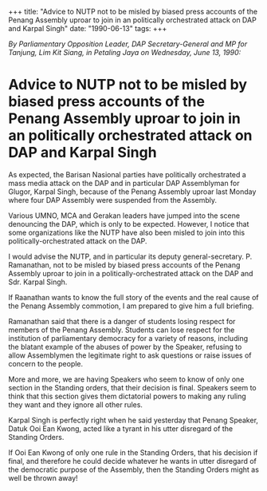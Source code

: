 +++ 
title: "Advice to NUTP not to be misled by biased press accounts of the Penang Assembly uproar to join in an politically orchestrated attack on DAP and Karpal Singh"
date: "1990-06-13"
tags:
+++

_By Parliamentary Opposition Leader, DAP Secretary-General and MP for Tanjung, Lim Kit Siang, in Petaling Jaya on Wednesday, June 13, 1990:_

# Advice to NUTP not to be misled by biased press accounts of the Penang Assembly uproar to join in an politically orchestrated attack on DAP and Karpal Singh

As expected, the Barisan Nasional parties have politically orchestrated a mass media attack on the DAP and in particular DAP Assemblyman for Glugor, Karpal Singh, because of the Penang Assembly uproar last Monday where four DAP Assembly were suspended from the Assembly.</u>

Various UMNO, MCA and Gerakan leaders have jumped into the scene denouncing the DAP, which is only to be expected. However, I notice that some organizations like the NUTP have also been misled to join into this politically-orchestrated attack on the DAP.

I would advise the NUTP, and in particular its deputy general-secretary. P. Ramanathan, not to be misled by biased press accounts of the Penang Assembly uproar to join in a politically-orchestrated attack on the DAP and Sdr. Karpal Singh.

If Raanathan wants to know the full story of the events and the real cause of the Penang Assembly commotion, I am prepared to give him a full briefing.

Ramanathan said that there is a danger of students losing respect for members of the Penang Assembly. Students can lose respect for the institution of parliamentary democracy for a variety of reasons, including the blatant example of the abuses of power by the Speaker, refusing to allow Assemblymen the legitimate right to ask questions or raise issues of concern to the people.

More and more, we are having Speakers who seem to know of only one section in the Standing orders, that their decision is final. Speakers seem to think that this section gives them dictatorial powers to making any ruling they want and they ignore all other rules.

Karpal Singh is perfectly right when he said yesterday that Penang Speaker, Datuk Ooi Ean Kwong, acted like a tyrant in his utter disregard of the Standing Orders.

If Ooi Ean Kwong of only one rule in the Standing Orders, that his decision if final, and therefore he could decide whatever he wants in utter disregard of the democratic purpose of the Assembly, then the Standing Orders might as well be thrown away!
 
